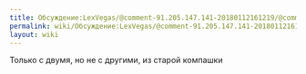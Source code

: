```yaml
---
title: Обсуждение:LexVegas/@comment-91.205.147.141-20180112161219/@comment-33956537-20180118073454
permalink: wiki/Обсуждение:LexVegas/@comment-91.205.147.141-20180112161219/@comment-33956537-20180118073454/
layout: wiki
---
```


Только с двумя, но не с другими, из старой компашки
